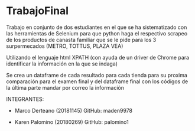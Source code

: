 # TrabajoFinal

Trabajo en conjunto de dos estudiantes en el que se ha sistematizado con las herramientas de Selenium
para que python haga el respectivo scrapeo de los productos de canasta familiar que se le pide para
los 3 surpermecados (METRO, TOTTUS, PLAZA VEA)

Utilizando el lenguaje html XPATH (con ayuda de un driver de Chrome para identificar la información en la que se indaga)

Se crea un dataframe de cada resultado para cada tienda para su proxima comparación para el examen final y del dataframe final
con los códigos de la última parte mandar por correo la información

INTEGRANTES:
- Marco Derteano (20181145)
GitHub: maden9978

- Karen Palomino (20180269)
GitHub: palomino1 
